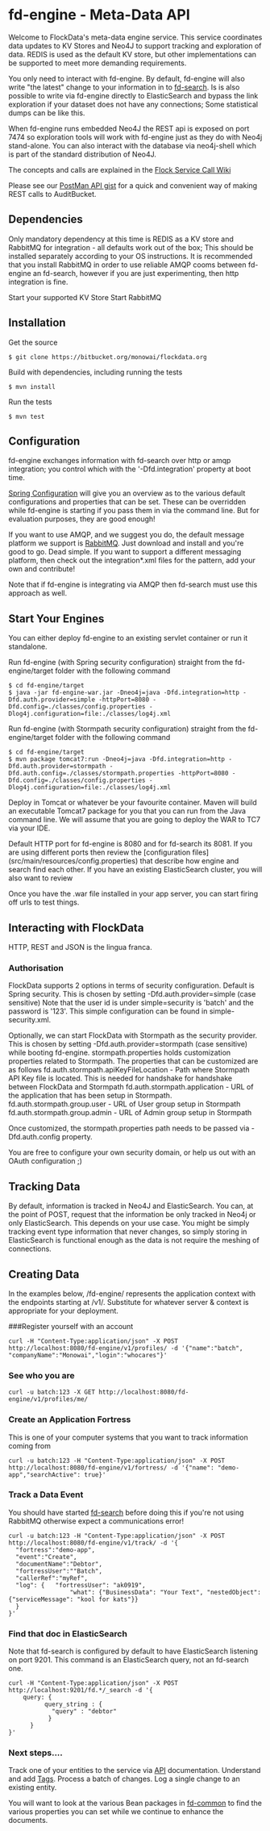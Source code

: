 fd-engine  - Meta-Data API
===========
Welcome to FlockData's meta-data engine service. This service coordinates data updates to KV Stores and Neo4J to support tracking and exploration of data. REDIS is used as the default KV store, but other implementations can be supported to meet more demanding requirements.

You only need to interact with fd-engine. By default, fd-engine will also write "the latest" change to your information in to [fd-search](../fd-search). Is is also possible to write via fd-engine directly to ElasticSearch and bypass the link exploration if your dataset does not have any connections;  Some statistical dumps can be like this.

When fd-engine runs embedded Neo4J the REST api is exposed on port 7474 so exploration tools will work with fd-engine just as they do with Neo4j stand-alone. You can also interact with the database via neo4j-shell which is part of the standard distribution of Neo4J. 

The concepts and calls are explained in the [Flock Service Call Wiki](http://www.monowai.com/wiki/pages/viewpage.action?pageId=13172790)

Please see our [PostMan API gist](https://gist.github.com/monowai/8077021)  for a quick and convenient way of making REST calls to AuditBucket.

## Dependencies
Only mandatory dependency at this time is REDIS as a KV store and RabbitMQ for integration - all defaults work out of the box; This should be installed separately according to your OS instructions. It is recommended that you install RabbitMQ in order to use reliable AMQP cooms between fd-engine an fd-search, however if you are just experimenting, then http integration is fine.

Start your supported KV Store
Start RabbitMQ

## Installation
Get the source
```
$ git clone https://bitbucket.org/monowai/flockdata.org
```

Build with dependencies, including running the tests
```
$ mvn install
```

Run the tests
```
$ mvn test
```

## Configuration
fd-engine exchanges information with fd-search over http or amqp integration; you control which with the '-Dfd.integration' property at boot time.

[Spring Configuration](src/main/webapp/WEB-INF/spring) will give you an overview as to the various default configurations and properties that can be set. These can be overridden while fd-engine is starting if you pass them in via the command line. But for evaluation purposes, they are good enough!

If you want to use AMQP, and we suggest you do, the default message platform we support is [RabbitMQ](http://www.rabbitmq.com/). Just download and install and you're good to go. Dead simple. If you want to support a different messaging platform, then check out the integration*.xml files for the pattern, add your own and contribute!

Note that if fd-engine is integrating via AMQP then fd-search must use this approach as well.

## Start Your Engines
You can either deploy fd-engine to an existing servlet container or run it standalone.

Run fd-engine (with Spring security configuration) straight from the fd-engine/target folder with the following command
```
$ cd fd-engine/target
$ java -jar fd-engine-war.jar -Dneo4j=java -Dfd.integration=http -Dfd.auth.provider=simple -httpPort=8080 -Dfd.config=./classes/config.properties -Dlog4j.configuration=file:./classes/log4j.xml
```

Run fd-engine (with Stormpath security configuration) straight from the fd-engine/target folder with the following command
```
$ cd fd-engine/target
$ mvn package tomcat7:run -Dneo4j=java -Dfd.integration=http -Dfd.auth.provider=stormpath -Dfd.auth.config=./classes/stormpath.properties -httpPort=8080 -Dfd.config=./classes/config.properties -Dlog4j.configuration=file:./classes/log4j.xml
```

Deploy in Tomcat or whatever be your favourite container. Maven will build an executable Tomcat7 package for you that you can run from the Java command line. We will assume that you are going to deploy the WAR to TC7 via your IDE.

Default HTTP port for fd-engine is 8080 and for fd-search its 8081. If you are using different ports then review the [configuration files] (src/main/resources/config.properties) that describe how engine and search find each other. If you have an existing ElasticSearch cluster, you will also want to review 

Once you have the .war file installed in your app server, you can start firing off urls to test things.

## Interacting with FlockData
HTTP, REST and JSON is the lingua franca.

### Authorisation
FlockData supports 2 options in terms of security configuration.
Default is Spring security. This is chosen by setting -Dfd.auth.provider=simple (case sensitive) 
Note that the user id is under simple=security is 'batch' and the password is '123'. This simple configuration can be found in simple-security.xml.

Optionally, we can start FlockData with Stormpath as the security provider.
This is chosen by setting -Dfd.auth.provider=stormpath (case sensitive) while booting fd-engine. stormpath.properties holds customization properties related to Stormpath. The properties that can be customized are as follows
fd.auth.stormpath.apiKeyFileLocation - Path where Stormpath API Key file is located. This is needed for handshake for handshake between FlockData and Stormpath
fd.auth.stormpath.application - URL of the application that has been setup in Stormpath.
fd.auth.stormpath.group.user - URL of User group setup in Stormpath
fd.auth.stormpath.group.admin - URL of Admin group setup in Stormpath

Once customized, the stormpath.properties path needs to be passed via -Dfd.auth.config property.

You are free to configure your own security domain, or help us out with an OAuth configuration ;)

## Tracking Data
By default, information is tracked in Neo4J and ElasticSearch. You can, at the point of POST, request that the information be only tracked in Neo4j or only ElasticSearch. This depends on your use case. You might be simply tracking event type information that never changes, so simply storing in ElasticSearch is functional enough as the data is not require the meshing of connections.

## Creating Data
In the examples below, /fd-engine/ represents the application context with the endpoints starting at /v1/. Substitute for whatever server & context is appropriate for your deployment.

###Register yourself with an account
```
curl -H "Content-Type:application/json" -X POST http://localhost:8080/fd-engine/v1/profiles/ -d '{"name":"batch", "companyName":"Monowai","login":"whocares"}'
```
### See who you are
```
curl -u batch:123 -X GET http://localhost:8080/fd-engine/v1/profiles/me/
```
### Create an Application Fortress
This is one of your computer systems that you want to track information coming from
```
curl -u batch:123 -H "Content-Type:application/json" -X POST http://localhost:8080/fd-engine/v1/fortress/ -d '{"name": "demo-app","searchActive": true}'
```
### Track a Data Event
You should have started [fd-search](../fd-search) before doing this if you're not using RabbitMQ otherwise expect a communications error!
```
curl -u batch:123 -H "Content-Type:application/json" -X POST http://localhost:8080/fd-engine/v1/track/ -d '{
  "fortress":"demo-app", 
  "event":"Create",
  "documentName":"Debtor",
  "fortressUser":""Batch",
  "callerRef":"myRef",
  "log": {   "fortressUser": "ak0919",
           		 "what": {"BusinessData": "Your Text", "nestedObject": {"serviceMessage": "kool for kats"}}
  }
}'
```
### Find that doc in ElasticSearch
Note that fd-search is configured by default to have ElasticSearch listening on port 9201. This command is an ElasticSearch query, not an fd-search one.

```
curl -H "Content-Type:application/json" -X POST http://localhost:9201/fd.*/_search -d '{
    query: {
          query_string : {
            "query" : "debtor"
           }
      }
}'
````

### Next steps....
Track one of your entities to the service via [API](http://www.monowai.com/wiki/pages/viewpage.action?pageId=13172790) documentation. Understand and add [Tags](http://www.monowai.com/wiki/pages/viewpage.action?pageId=13172831). Process a batch of changes. Log a single change to an existing entity.

You will want to look at the various Bean packages in [fd-common](https://bitbucket.org/monowai/flockdata/src/abdb12458b5537567546aa2ba6ffe01bc83cc521/fd-common/?at=develop) to find the various properties you can set while we continue to enhance the documents.

